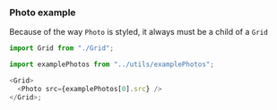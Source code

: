 ### Photo example

Because of the way `Photo` is styled, it always must be a child of a `Grid`

```js
import Grid from "./Grid";

import examplePhotos from "../utils/examplePhotos";

<Grid>
  <Photo src={examplePhotos[0].src} />
</Grid>;
```
